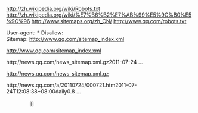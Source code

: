 http://zh.wikipedia.org/wiki/Robots.txt
http://zh.wikipedia.org/wiki/%E7%B6%B2%E7%AB%99%E5%9C%B0%E5%9C%96
http://www.sitemaps.org/zh_CN/
http://www.qq.com/robots.txt

User-agent: *
Disallow:  
Sitemap: http://www.qq.com/sitemap_index.xml


http://www.qq.com/sitemap_index.xml

<?xml version="1.0" encoding="UTF-8"?>
<sitemapindex xmlns="http://www.sitemaps.org/schemas/sitemap/0.9">
  <sitemap><loc>http://news.qq.com/news_sitemap.xml.gz</loc><lastmod>2011-07-24</lastmod></sitemap>
  ...
</sitemapindex>


http://news.qq.com/news_sitemap.xml.gz

<?xml version="1.0" encoding="UTF-8"?>
<urlset xmlns="http://www.sitemaps.org/schemas/sitemap/0.9">
  <url><loc>http://news.qq.com/a/20110724/000721.htm</loc><lastmod>2011-07-24T12:08:38+08:00</lastmod><changefreq>daily</changefreq><priority>0.8</priority></url>
  ...
</urlset>


　　
　
　]]